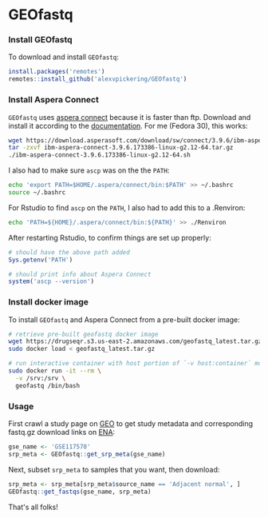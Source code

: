 # GEOfastq

### Install GEOfastq

To download and install `GEOfastq`:

```R
install.packages('remotes')
remotes::install_github('alexvpickering/GEOfastq')
```

### Install Aspera Connect

`GEOfastq` uses [aspera connect](https://downloads.asperasoft.com/en/downloads/8?list) because it is faster than ftp. Download and install it according to the [documentation](https://downloads.asperasoft.com/en/documentation/8). For me (Fedora 30), this works:

```bash
wget https://download.asperasoft.com/download/sw/connect/3.9.6/ibm-aspera-connect-3.9.6.173386-linux-g2.12-64.tar.gz
tar -zxvf ibm-aspera-connect-3.9.6.173386-linux-g2.12-64.tar.gz
./ibm-aspera-connect-3.9.6.173386-linux-g2.12-64.sh
```

I also had to make sure `ascp` was on the the `PATH`:

```bash
echo 'export PATH=$HOME/.aspera/connect/bin:$PATH' >> ~/.bashrc
source ~/.bashrc
```

For Rstudio to find `ascp` on the `PATH`, I also had to add this to a .Renviron:

```bash
echo 'PATH=${HOME}/.aspera/connect/bin:${PATH}' >> ./Renviron
```

After restarting Rstudio, to confirm things are set up properly:


```R
# should have the above path added
Sys.getenv('PATH')

# should print info about Aspera Connect
system('ascp --version')
```

### Install docker image

To install `GEOfastq` and Aspera Connect from a pre-built docker image:

```bash
# retrieve pre-built geofastq docker image
wget https://drugseqr.s3.us-east-2.amazonaws.com/geofastq_latest.tar.gz
sudo docker load < geofastq_latest.tar.gz

# run interactive container with host portion of `-v host:container` mounted where you want to persist data to
sudo docker run -it --rm \
  -v /srv:/srv \
  geofastq /bin/bash
```


### Usage

First crawl a study page on [GEO](https://www.ncbi.nlm.nih.gov/geo/) to get study metadata and corresponding fastq.gz download links on [ENA](https://www.ebi.ac.uk/ena):

```R
gse_name <- 'GSE117570'
srp_meta <- GEOfastq::get_srp_meta(gse_name)
```

Next, subset `srp_meta` to samples that you want, then download:

```R
srp_meta <- srp_meta[srp_meta$source_name == 'Adjacent normal', ]
GEOfastq::get_fastqs(gse_name, srp_meta)
```

That's all folks!


